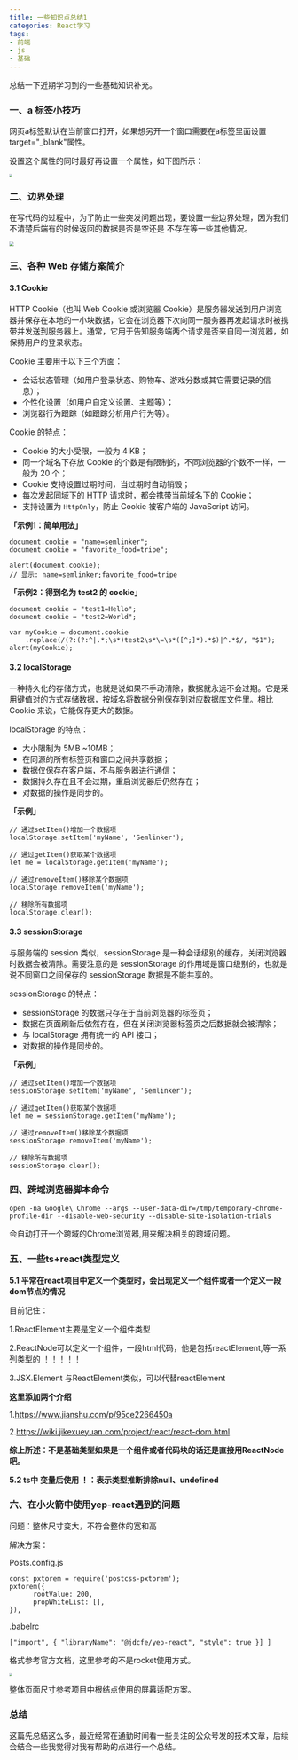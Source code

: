```yaml
---
title: 一些知识点总结1
categories: React学习
tags:
- 前端
- js
- 基础
---            
```

总结一下近期学习到的一些基础知识补充。

### 一、a 标签小技巧

网页a标签默认在当前窗口打开，如果想另开一个窗口需要在a标签里面设置target="_blank"属性。
<!-- more -->
设置这个属性的同时最好再设置一个属性，如下图所示：

<img src="https://img13.360buyimg.com/imagetools/jfs/t1/144822/5/17388/601306/5fced840E24f1aca8/075f0a62172a5fee.jpg" style="zoom:30%;" />

### 二、边界处理

在写代码的过程中，为了防止一些突发问题出现，要设置一些边界处理，因为我们不清楚后端有的时候返回的数据是否是空还是 不存在等一些其他情况。

<img src="https://img14.360buyimg.com/imagetools/jfs/t1/154106/29/9075/134745/5fced841E87b2d10d/f13de6a5aeff43a7.jpg" style="zoom:50%;" />

### 三、各种 Web 存储方案简介

#### 3.1 Cookie

HTTP Cookie（也叫 Web Cookie 或浏览器 Cookie）是服务器发送到用户浏览器并保存在本地的一小块数据，它会在浏览器下次向同一服务器再发起请求时被携带并发送到服务器上。通常，它用于告知服务端两个请求是否来自同一浏览器，如保持用户的登录状态。

Cookie 主要用于以下三个方面：

- 会话状态管理（如用户登录状态、购物车、游戏分数或其它需要记录的信息）；
- 个性化设置（如用户自定义设置、主题等）；
- 浏览器行为跟踪（如跟踪分析用户行为等）。

Cookie 的特点：

- Cookie 的大小受限，一般为 4 KB；
- 同一个域名下存放 Cookie 的个数是有限制的，不同浏览器的个数不一样，一般为 20 个；
- Cookie 支持设置过期时间，当过期时自动销毁；
- 每次发起同域下的 HTTP 请求时，都会携带当前域名下的 Cookie；
- 支持设置为 `HttpOnly`，防止 Cookie 被客户端的 JavaScript 访问。

**「示例1：简单用法」**

```
document.cookie = "name=semlinker";
document.cookie = "favorite_food=tripe";

alert(document.cookie);
// 显示: name=semlinker;favorite_food=tripe
```

**「示例2：得到名为 test2 的 cookie」**

```
document.cookie = "test1=Hello";
document.cookie = "test2=World";

var myCookie = document.cookie
    .replace(/(?:(?:^|.*;\s*)test2\s*\=\s*([^;]*).*$)|^.*$/, "$1");
alert(myCookie);
```

#### 3.2 localStorage

一种持久化的存储方式，也就是说如果不手动清除，数据就永远不会过期。它是采用键值对的方式存储数据，按域名将数据分别保存到对应数据库文件里。相比 Cookie 来说，它能保存更大的数据。

localStorage 的特点：

- 大小限制为 5MB ~10MB；
- 在同源的所有标签页和窗口之间共享数据；
- 数据仅保存在客户端，不与服务器进行通信；
- 数据持久存在且不会过期，重启浏览器后仍然存在；
- 对数据的操作是同步的。

**「示例」**

```
// 通过setItem()增加一个数据项
localStorage.setItem('myName', 'Semlinker');

// 通过getItem()获取某个数据项
let me = localStorage.getItem('myName');

// 通过removeItem()移除某个数据项
localStorage.removeItem('myName');

// 移除所有数据项
localStorage.clear();
```

#### 3.3 sessionStorage

与服务端的 session 类似，sessionStorage 是一种会话级别的缓存，关闭浏览器时数据会被清除。需要注意的是 sessionStorage 的作用域是窗口级别的，也就是说不同窗口之间保存的 sessionStorage 数据是不能共享的。

sessionStorage 的特点：

- sessionStorage 的数据只存在于当前浏览器的标签页；
- 数据在页面刷新后依然存在，但在关闭浏览器标签页之后数据就会被清除；
- 与 localStorage 拥有统一的 API 接口；
- 对数据的操作是同步的。

**「示例」**

```
// 通过setItem()增加一个数据项
sessionStorage.setItem('myName', 'Semlinker');

// 通过getItem()获取某个数据项
let me = sessionStorage.getItem('myName');

// 通过removeItem()移除某个数据项
sessionStorage.removeItem('myName');

// 移除所有数据项
sessionStorage.clear();
```

### 四、跨域浏览器脚本命令

```
open -na Google\ Chrome --args --user-data-dir=/tmp/temporary-chrome-profile-dir --disable-web-security --disable-site-isolation-trials
```

会自动打开一个跨域的Chrome浏览器,用来解决相关的跨域问题。

### 五、一些ts+react类型定义

**5.1 平常在react项目中定义一个类型时，会出现定义一个组件或者一个定义一段dom节点的情况**

目前记住：

1.ReactElement主要是定义一个组件类型

2.ReactNode可以定义一个组件，一段html代码，他是包括reactElement,等一系列类型的 ！！！！！

3.JSX.Element 与ReactElement类似，可以代替reactElement

**这里添加两个介绍**

1.https://www.jianshu.com/p/95ce2266450a

2.https://wiki.jikexueyuan.com/project/react/react-dom.html

**综上所述：不是基础类型如果是一个组件或者代码块的话还是直接用ReactNode吧。**

**5.2   ts中 变量后使用 ！：表示类型推断排除null、undefined**

### 六、在小火箭中使用yep-react遇到的问题

问题：整体尺寸变大，不符合整体的宽和高

解决方案：

Posts.config.js

```
const pxtorem = require('postcss-pxtorem');
pxtorem({
      rootValue: 200,
      propWhiteList: [],
}),
```

.babelrc

```
["import", { "libraryName": "@jdcfe/yep-react", "style": true }] ]
```

格式参考官方文档，这里参考的不是rocket使用方式。

<img src="https://img11.360buyimg.com/imagetools/jfs/t1/148750/17/17678/527049/5fcee37cE94660977/0f0535d0efdd26b7.jpg" style="zoom:30%;" />

整体页面尺寸参考项目中根结点使用的屏幕适配方案。

### 总结

这篇先总结这么多，最近经常在通勤时间看一些关注的公众号发的技术文章，后续会结合一些我觉得对我有帮助的点进行一个总结。

